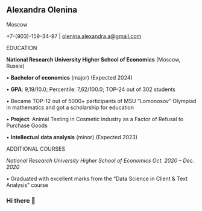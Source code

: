 ## Alexandra Olenina
 Moscow
 
 +7-(903)-159-34-97 | olenina.alexandra.a@gmail.com
 
EDUCATION

**National Research University Higher School of Economics**	(Moscow, Russia)

•	**Bachelor of economics** (major)	(Expected 2024)

•	**GPA**: 9,19/10.0; Percentile: 7,62/100.0; TOP-24 out of 302 students

•	Became TOP-12 out of 5000+ participants of MSU “Lomonosov” Olympiad in mathematics and got a scholarship for education

•	**Project**: Animal Testing in Cosmetic Industry as a Factor of Refusal to Purchase Goods

•	**Intellectual data analysis** (minor)	(Expected 2023)

 ADDITIONAL COURSES
 
*National Research University Higher School of Economics	Oct. 2020 – Dec. 2020*

•	Graduated with excellent marks from the “Data Science in Client & Text Analysis” course

 

### Hi there 👋

<!--
**alexashalenina/alexashalenina** is a ✨ _special_ ✨ repository because its `README.md` (this file) appears on your GitHub profile.

Here are some ideas to get you started:

- 🔭 I’m currently working on ...
- 🌱 I’m currently learning ...
- 👯 I’m looking to collaborate on ...
- 🤔 I’m looking for help with ...
- 💬 Ask me about ...
- 📫 How to reach me: ...
- 😄 Pronouns: ...
- ⚡ Fun fact: ...
-->
